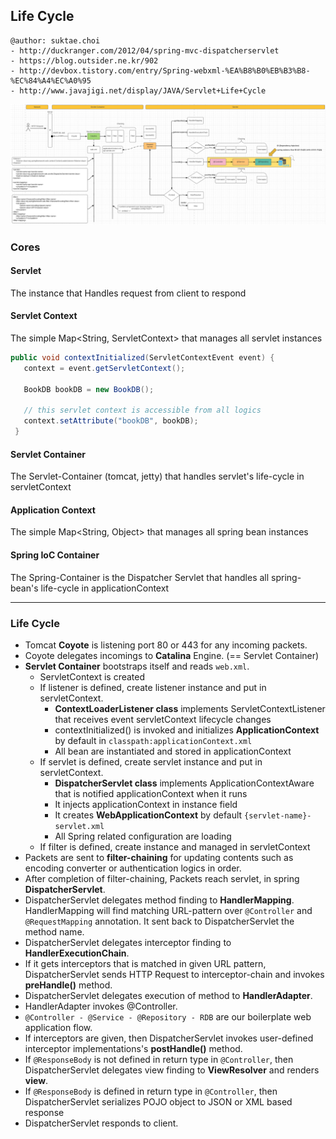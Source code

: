 ## Life Cycle

```
@author: suktae.choi
- http://duckranger.com/2012/04/spring-mvc-dispatcherservlet
- https://blog.outsider.ne.kr/902
- http://devbox.tistory.com/entry/Spring-webxml-%EA%B8%B0%EB%B3%B8-%EC%84%A4%EC%A0%95
- http://www.javajigi.net/display/JAVA/Servlet+Life+Cycle
```

<img src="images/Screen%20Shot%202017-06-17%20at%2017.19.48.png">

### Cores
#### Servlet
The instance that Handles request from client to respond

#### Servlet Context
The simple Map<String, ServletContext> that manages all servlet instances

```java
public void contextInitialized(ServletContextEvent event) {
   context = event.getServletContext();

   BookDB bookDB = new BookDB();

   // this servlet context is accessible from all logics
   context.setAttribute("bookDB", bookDB);
 }
```

#### Servlet Container
The Servlet-Container (tomcat, jetty) that handles servlet's life-cycle in servletContext

#### Application Context
The simple Map<String, Object> that manages all spring bean instances

#### Spring IoC Container
The Spring-Container is the Dispatcher Servlet that handles all spring-bean's life-cycle in applicationContext

***

### Life Cycle
- Tomcat **Coyote** is listening port 80 or 443 for any incoming packets.
- Coyote delegates incomings to **Catalina** Engine. (== Servlet Container)
- **Servlet Container** bootstraps itself and reads `web.xml`.
  - ServletContext is created
  - If listener is defined, create listener instance and put in servletContext.
    - **ContextLoaderListener class** implements ServletContextListener that receives event servletContext lifecycle changes
    - contextInitialized() is invoked and initializes **ApplicationContext** by default in `classpath:applicationContext.xml`
    - All bean are instantiated and stored in applicationContext
  - If servlet is defined, create servlet instance and put in servletContext.
    - **DispatcherServlet class** implements ApplicationContextAware that is notified applicationContext when it runs
    - It injects applicationContext in instance field
    - It creates **WebApplicationContext** by default `{servlet-name}-servlet.xml`
    - All Spring related configuration are loading
  - If filter is defined, create instance and managed in servletContext
- Packets are sent to **filter-chaining** for updating contents such as encoding converter or authentication logics in order.
- After completion of filter-chaining, Packets reach servlet, in spring **DispatcherServlet**.
- DispatcherServlet delegates method finding to **HandlerMapping**. HandlerMapping will find matching URL-pattern over `@Controller` and `@RequestMapping` annotation. It sent back to DispatcherServlet the method name.
- DispatcherServlet delegates interceptor finding to **HandlerExecutionChain**.
- If it gets interceptors that is matched in given URL pattern, DispatcherServlet sends HTTP Request to interceptor-chain and invokes **preHandle()** method.
- DispatcherServlet delegates execution of method to **HandlerAdapter**.
- HandlerAdapter invokes @Controller.
- `@Controller - @Service - @Repository - RDB` are our boilerplate web application flow.
- If interceptors are given, then DispatcherServlet invokes user-defined interceptor implementations's **postHandle()** method.
- If `@ResponseBody` is not defined in return type in `@Controller`, then DispatcherServlet delegates view finding to **ViewResolver** and renders **view**.
- If `@ResponseBody` is defined in return type in `@Controller`, then DispatcherServlet serializes POJO object to JSON or XML based response
- DispatcherServlet responds to client.

